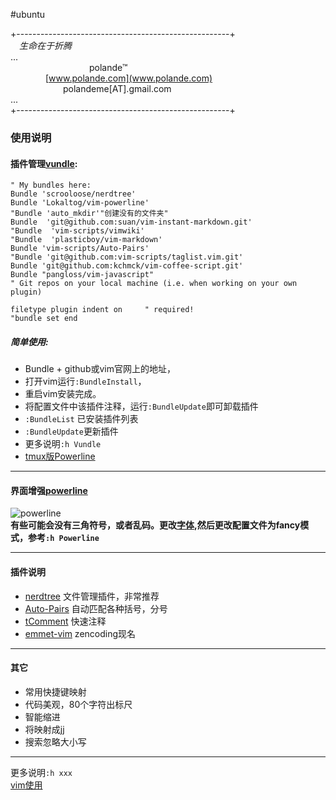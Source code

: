#ubuntu  

+-----------------------------------------------------+    
&emsp;*生命在于折腾*  
...   
&emsp;&emsp;&emsp;&emsp;&emsp;&emsp;&emsp;&emsp;&emsp;polande™  
&emsp;&emsp;&emsp;&emsp;[www.polande.com](www.polande.com)  
&emsp;&emsp;&emsp;&emsp;&emsp;&emsp;polandeme[AT].gmail.com  
...  
+-----------------------------------------------------+
### 使用说明  
#### 插件管理[vundle](https://github.com/gmarik/Vundle.vim):  

    " My bundles here:
    Bundle 'scrooloose/nerdtree'
    Bundle 'Lokaltog/vim-powerline'
    "Bundle 'auto_mkdir'"创建没有的文件夹"
    Bundle  'git@github.com:suan/vim-instant-markdown.git'
    "Bundle  'vim-scripts/vimwiki' 
    "Bundle  'plasticboy/vim-markdown'
    Bundle 'vim-scripts/Auto-Pairs'
    "Bundle 'git@github.com:vim-scripts/taglist.vim.git'
    Bundle 'git@github.com:kchmck/vim-coffee-script.git'
    Bundle "pangloss/vim-javascript"
    " Git repos on your local machine (i.e. when working on your own plugin)

    filetype plugin indent on     " required!
    "bundle set end

##### 简单使用:  
- Bundle + github或vim官网上的地址，  
- 打开vim运行`:BundleInstall`，  
- 重启vim安装完成。  
- 将配置文件中该插件注释，运行`:BundleUpdate`即可卸载插件   
- `:BundleList` 已安装插件列表   
- `:BundleUpdate`更新插件  
- 更多说明`:h Vundle`  
- [tmux版Powerline](https://github.com/erikw/tmux-powerline)  
 
--------------------------------------------------------------

#### 界面增强[powerline](https://github.com/Lokaltog/vim-powerline)  

![powerline](https://github-camo.global.ssl.fastly.net/63f9947cac196ec7e6e3d790fd3cd1e1463a7b9b/687474703a2f2f692e696d6775722e636f6d2f4d737549422e706e67)  
**有些可能会没有三角符号，或者乱码。更改[字体](),然后更改配置文件为fancy模式，参考`:h Powerline`**   

--------------------------------------------------------------

#### 插件说明  
- [nerdtree](https://github.com/scrooloose/nerdtree) 文件管理插件，非常推荐  
- [Auto-Pairs](https://github.com/jiangmiao/auto-pairs) 自动匹配各种括号，分号  
- [tComment](https://github.com/vim-scripts/tComment) 快速注释   
- [emmet-vim](https://github.com/mattn/emmet-vim) zencoding现名 

------------------------------------------------------------------

#### 其它  

- 常用快捷键映射  
- 代码美观，80个字符出标尺  
- 智能缩进  
- 将<Esc>映射成jj  
- 搜索忽略大小写  

----------------------------------------------------------

更多说明`:h xxx`  
[vim使用](###)  
